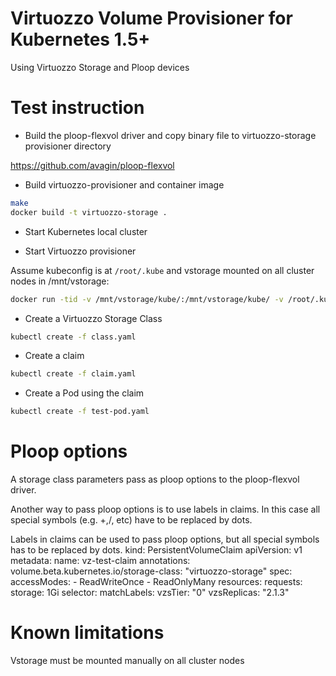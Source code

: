 # Virtuozzo Volume Provisioner for Kubernetes 1.5+

Using Virtuozzo Storage and Ploop devices

# Test instruction

* Build the ploop-flexvol driver and copy binary file to virtuozzo-storage provisioner directory

https://github.com/avagin/ploop-flexvol

* Build virtuozzo-provisioner and container image

```bash
make
docker build -t virtuozzo-storage .
```

* Start Kubernetes local cluster

* Start Virtuozzo provisioner

Assume kubeconfig is at `/root/.kube` and vstorage mounted on all cluster nodes in /mnt/vstorage:

```bash
docker run -tid -v /mnt/vstorage/kube/:/mnt/vstorage/kube/ -v /root/.kube:/kube --privileged --net=host  virtuozzo-storage /usr/local/bin/virtuozzo-storage -master=http://127.0.0.1:8080 -kubeconfig=/kube/config
```

* Create a Virtuozzo Storage Class

```bash
kubectl create -f class.yaml
```

* Create a claim

```bash
kubectl create -f claim.yaml
```

* Create a Pod using the claim

```bash
kubectl create -f test-pod.yaml
```

# Ploop options

A storage class parameters pass as ploop options to the ploop-flexvol driver.

Another way to pass ploop options is to use labels in claims. In this case all special symbols (e.g. +,/, etc) have to be replaced by dots.

Labels in claims can be used to pass ploop options, but all special symbols has to be replaced by dots.
 kind: PersistentVolumeClaim
 apiVersion: v1
 metadata:
   name: vz-test-claim
   annotations:
     volume.beta.kubernetes.io/storage-class: "virtuozzo-storage"
 spec:
   accessModes:
     - ReadWriteOnce
     - ReadOnlyMany
   resources:
     requests:
       storage: 1Gi
   selector:
     matchLabels:
       vzsTier: "0"
       vzsReplicas: "2.1.3"

# Known limitations
Vstorage must be mounted manually on all cluster nodes
